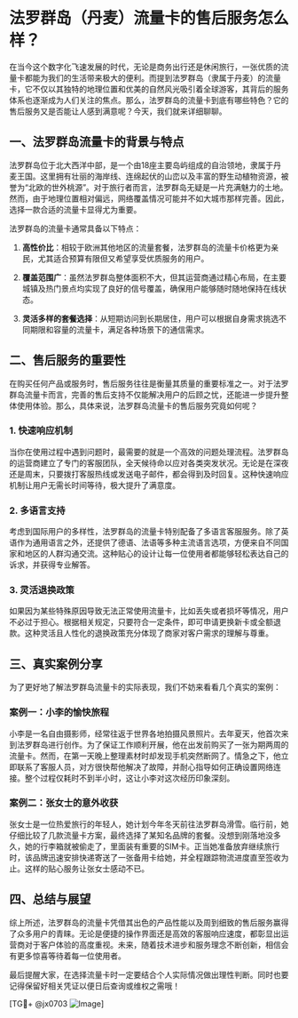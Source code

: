 # 法罗群岛（丹麦）流量卡的售后服务怎么样？

在当今这个数字化飞速发展的时代，无论是商务出行还是休闲旅行，一张优质的流量卡都能为我们的生活带来极大的便利。而提到法罗群岛（隶属于丹麦）的流量卡，它不仅以其独特的地理位置和优美的自然风光吸引着全球游客，其背后的服务体系也逐渐成为人们关注的焦点。那么，法罗群岛的流量卡到底有哪些特色？它的售后服务又是否能让人感到满意呢？今天，我们就来详细聊聊。

## 一、法罗群岛流量卡的背景与特点

法罗群岛位于北大西洋中部，是一个由18座主要岛屿组成的自治领地，隶属于丹麦王国。这里拥有壮丽的海岸线、连绵起伏的山峦以及丰富的野生动植物资源，被誉为“北欧的世外桃源”。对于旅行者而言，法罗群岛无疑是一片充满魅力的土地。然而，由于地理位置相对偏远，网络覆盖情况可能并不如大城市那样完善。因此，选择一款合适的流量卡显得尤为重要。

法罗群岛的流量卡通常具备以下特点：

1. **高性价比**：相较于欧洲其他地区的流量套餐，法罗群岛的流量卡价格更为亲民，尤其适合预算有限但又希望享受优质服务的用户。
   
2. **覆盖范围广**：虽然法罗群岛整体面积不大，但其运营商通过精心布局，在主要城镇及热门景点均实现了良好的信号覆盖，确保用户能够随时随地保持在线状态。

3. **灵活多样的套餐选择**：从短期访问到长期居住，用户可以根据自身需求挑选不同期限和容量的流量卡，满足各种场景下的通信需求。

## 二、售后服务的重要性

在购买任何产品或服务时，售后服务往往是衡量其质量的重要标准之一。对于法罗群岛流量卡而言，完善的售后支持不仅能解决用户的后顾之忧，还能进一步提升整体使用体验。那么，具体来说，法罗群岛流量卡的售后服务究竟如何呢？

### 1. 快速响应机制

当你在使用过程中遇到问题时，最需要的就是一个高效的问题处理流程。法罗群岛的运营商建立了专门的客服团队，全天候待命以应对各类突发状况。无论是在深夜还是周末，只要拨打客服热线或发送电子邮件，都会得到及时回复。这种快速响应机制让用户无需长时间等待，极大提升了满意度。

### 2. 多语言支持

考虑到国际用户的多样性，法罗群岛的流量卡特别配备了多语言客服服务。除了英语作为通用语言之外，还提供了德语、法语等多种主流语言选项，方便来自不同国家和地区的人群沟通交流。这种贴心的设计让每一位使用者都能够轻松表达自己的诉求，并获得专业解答。

### 3. 灵活退换政策

如果因为某些特殊原因导致无法正常使用流量卡，比如丢失或者损坏等情况，用户不必过于担心。根据相关规定，只要符合一定条件，即可申请更换新卡或全额退款。这种灵活且人性化的退换政策充分体现了商家对客户需求的理解与尊重。

## 三、真实案例分享

为了更好地了解法罗群岛流量卡的实际表现，我们不妨来看看几个真实的案例：

### 案例一：小李的愉快旅程

小李是一名自由摄影师，经常往返于世界各地拍摄风景照片。去年夏天，他首次来到法罗群岛进行创作。为了保证工作顺利开展，他在出发前购买了一张为期两周的流量卡。然而，在第一天晚上整理素材时却发现手机突然断网了。情急之下，他立即联系了客服人员，对方很快帮他解决了故障，并耐心指导如何正确设置网络连接。整个过程仅耗时不到半小时，这让小李对这次经历印象深刻。

### 案例二：张女士的意外收获

张女士是一位热爱旅行的年轻人，她计划今年冬天前往法罗群岛滑雪。临行前，她仔细比较了几款流量卡方案，最终选择了某知名品牌的套餐。没想到刚落地没多久，她的行李箱就被偷走了，里面装有重要的SIM卡。正当她准备放弃继续旅行时，该品牌迅速安排快递寄送了一张备用卡给她，并全程跟踪物流进度直至签收为止。这样的贴心服务让张女士感动不已。

## 四、总结与展望

综上所述，法罗群岛的流量卡凭借其出色的产品性能以及周到细致的售后服务赢得了众多用户的青睐。无论是便捷的操作界面还是高效的客服响应速度，都彰显出运营商对于客户体验的高度重视。未来，随着技术进步和服务理念不断创新，相信会有更多惊喜等待着每一位使用者。

最后提醒大家，在选择流量卡时一定要结合个人实际情况做出理性判断。同时也要记得保留好相关凭证以便日后查询或维权之需哦！

[TG💪+ @jx0703 ![Image](https://github.com/user-attachments/assets/dbca1d08-cadb-493c-b0ec-ad6f7a83f270)]